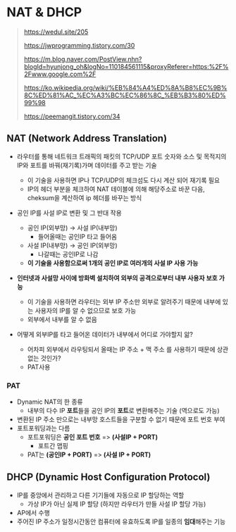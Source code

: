 # NAT & DHCP

> https://wedul.site/205
>
> https://jwprogramming.tistory.com/30
>
> https://m.blog.naver.com/PostView.nhn?blogId=hyunjong_oh&logNo=110184561115&proxyReferer=https:%2F%2Fwww.google.com%2F
>
> https://ko.wikipedia.org/wiki/%EB%84%A4%ED%8A%B8%EC%9B%8C%ED%81%AC_%EC%A3%BC%EC%86%8C_%EB%B3%80%ED%99%98
>
> https://peemangit.tistory.com/34



## NAT (Network Address Translation)

- 라우터를 통해 네트워크 트래픽의 패킷의 TCP/UDP 포트 숫자와 소스 및 목적지의 IP와 포트를 바꿔(재기록)가며 데이터를 주고 받는 기술
  - 이 기술을 사용하면 IP나 TCP/UDP의 체크섬도 다시 계산 되어 재기록 필요
  - IP의 헤더 부분을 체크하여 NAT 테이블에 의해 해당주소로 바꾼 다음, cheksum을 계산하여 ip 헤더를 바꾸는 방식
- 공인 IP를 사설 IP로 변환 및 그 반대 작용
  - 공인 IP(외부망) -> 사설 IP(내부망)
    - 들어올때는 공인IP 타고 들어옴
  - 사설 IP(내부망) -> 공인 IP(외부망)
    - 나갈때는 공인IP로 나감
  - **이 기술을 사용함으로써 1개의 공인 IP로 여러개의 사설 IP 사용 가능**
- **인터넷과 사설망 사이에 방화벽 설치하여 외부의 공격으로부터 내부 사용자 보호 가능**
  - 이 기술을 사용하면 라우터는 외부 IP 주소만 외부로 알려주기 때문에 내부에 있는 사용자의 IP를 알 수 없으므로 보호 가능 
  - 외부에서 내부를 알 수 없음

- 어떻게 외부IP를 타고 들어온 데이터가 내부에서 어디로 가야할지 앎?
  - 어차피 외부에서 라우팅되서 올때는 IP 주소 + 맥 주소 를 사용하기 때문에 상관 없는 것인가?
  - PAT사용



### PAT

- Dynamic NAT의 한 종류
  - 내부의 다수 IP **포트**들을 공인 IP의 **포트**로 변환해주는 기술 (역으로도 가능)
- 변환된 IP 주소 만으로는 내부망 호스트들을 구분할 수 없기 때문에 포트 번호 부여
- 포트포워딩과는 다름
  - 포트포워딩은 **공인 포트 번호** =>  **(사설IP + PORT)**
    - 포트간 맵핑
  - PAT는 **(공인IP + PORT)** => **(사설 IP + PORT)** 



## DHCP (Dynamic Host Configuration Protocol)

- IP를 중앙에서 관리하고 다른 기기들에 자동으로 IP 할당하는 역할
  - 가상 IP가 아닌 실제 IP 할당 (하지만 라우터가 만들 사설 IP 할당 가능)
- AP에서 수행
- 주어진 IP 주소가 일정시간동안 컴퓨터에 유효하도록 IP를 일종의 **임대**해주는 기능